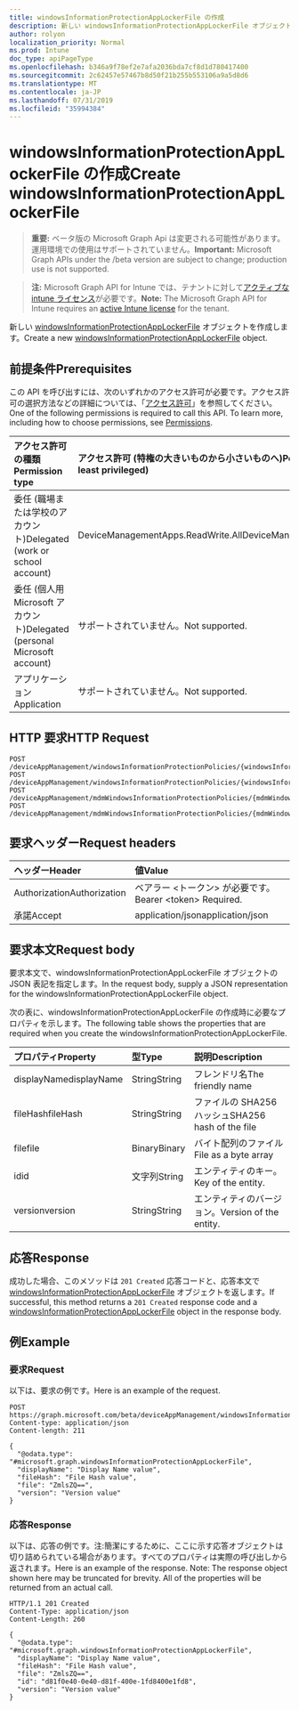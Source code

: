 ```yaml
---
title: windowsInformationProtectionAppLockerFile の作成
description: 新しい windowsInformationProtectionAppLockerFile オブジェクトを作成します。
author: rolyon
localization_priority: Normal
ms.prod: Intune
doc_type: apiPageType
ms.openlocfilehash: b346a9f78ef2e7afa2036bda7cf8d1d780417400
ms.sourcegitcommit: 2c62457e57467b8d50f21b255b553106a9a5d8d6
ms.translationtype: MT
ms.contentlocale: ja-JP
ms.lasthandoff: 07/31/2019
ms.locfileid: "35994384"
---
```

# <a name="create-windowsinformationprotectionapplockerfile"></a><span data-ttu-id="ac817-103">windowsInformationProtectionAppLockerFile の作成</span><span class="sxs-lookup"><span data-stu-id="ac817-103">Create windowsInformationProtectionAppLockerFile</span></span>

> <span data-ttu-id="ac817-104">**重要:** ベータ版の Microsoft Graph Api は変更される可能性があります。運用環境での使用はサポートされていません。</span><span class="sxs-lookup"><span data-stu-id="ac817-104">**Important:** Microsoft Graph APIs under the /beta version are subject to change; production use is not supported.</span></span>

> <span data-ttu-id="ac817-105">**注:** Microsoft Graph API for Intune では、テナントに対して[アクティブな intune ライセンス](https://go.microsoft.com/fwlink/?linkid=839381)が必要です。</span><span class="sxs-lookup"><span data-stu-id="ac817-105">**Note:** The Microsoft Graph API for Intune requires an [active Intune license](https://go.microsoft.com/fwlink/?linkid=839381) for the tenant.</span></span>

<span data-ttu-id="ac817-106">新しい [windowsInformationProtectionAppLockerFile](../resources/intune-mam-windowsinformationprotectionapplockerfile.md) オブジェクトを作成します。</span><span class="sxs-lookup"><span data-stu-id="ac817-106">Create a new [windowsInformationProtectionAppLockerFile](../resources/intune-mam-windowsinformationprotectionapplockerfile.md) object.</span></span>

## <a name="prerequisites"></a><span data-ttu-id="ac817-107">前提条件</span><span class="sxs-lookup"><span data-stu-id="ac817-107">Prerequisites</span></span>
<span data-ttu-id="ac817-p101">この API を呼び出すには、次のいずれかのアクセス許可が必要です。アクセス許可の選択方法などの詳細については、「[アクセス許可](/graph/permissions-reference)」を参照してください。</span><span class="sxs-lookup"><span data-stu-id="ac817-p101">One of the following permissions is required to call this API. To learn more, including how to choose permissions, see [Permissions](/graph/permissions-reference).</span></span>

|<span data-ttu-id="ac817-110">アクセス許可の種類</span><span class="sxs-lookup"><span data-stu-id="ac817-110">Permission type</span></span>|<span data-ttu-id="ac817-111">アクセス許可 (特権の大きいものから小さいものへ)</span><span class="sxs-lookup"><span data-stu-id="ac817-111">Permissions (from most to least privileged)</span></span>|
|:---|:---|
|<span data-ttu-id="ac817-112">委任 (職場または学校のアカウント)</span><span class="sxs-lookup"><span data-stu-id="ac817-112">Delegated (work or school account)</span></span>|<span data-ttu-id="ac817-113">DeviceManagementApps.ReadWrite.All</span><span class="sxs-lookup"><span data-stu-id="ac817-113">DeviceManagementApps.ReadWrite.All</span></span>|
|<span data-ttu-id="ac817-114">委任 (個人用 Microsoft アカウント)</span><span class="sxs-lookup"><span data-stu-id="ac817-114">Delegated (personal Microsoft account)</span></span>|<span data-ttu-id="ac817-115">サポートされていません。</span><span class="sxs-lookup"><span data-stu-id="ac817-115">Not supported.</span></span>|
|<span data-ttu-id="ac817-116">アプリケーション</span><span class="sxs-lookup"><span data-stu-id="ac817-116">Application</span></span>|<span data-ttu-id="ac817-117">サポートされていません。</span><span class="sxs-lookup"><span data-stu-id="ac817-117">Not supported.</span></span>|

## <a name="http-request"></a><span data-ttu-id="ac817-118">HTTP 要求</span><span class="sxs-lookup"><span data-stu-id="ac817-118">HTTP Request</span></span>
<!-- {
  "blockType": "ignored"
}
-->
``` http
POST /deviceAppManagement/windowsInformationProtectionPolicies/{windowsInformationProtectionPolicyId}/exemptAppLockerFiles
POST /deviceAppManagement/windowsInformationProtectionPolicies/{windowsInformationProtectionPolicyId}/protectedAppLockerFiles
POST /deviceAppManagement/mdmWindowsInformationProtectionPolicies/{mdmWindowsInformationProtectionPolicyId}/exemptAppLockerFiles
POST /deviceAppManagement/mdmWindowsInformationProtectionPolicies/{mdmWindowsInformationProtectionPolicyId}/protectedAppLockerFiles
```

## <a name="request-headers"></a><span data-ttu-id="ac817-119">要求ヘッダー</span><span class="sxs-lookup"><span data-stu-id="ac817-119">Request headers</span></span>
|<span data-ttu-id="ac817-120">ヘッダー</span><span class="sxs-lookup"><span data-stu-id="ac817-120">Header</span></span>|<span data-ttu-id="ac817-121">値</span><span class="sxs-lookup"><span data-stu-id="ac817-121">Value</span></span>|
|:---|:---|
|<span data-ttu-id="ac817-122">Authorization</span><span class="sxs-lookup"><span data-stu-id="ac817-122">Authorization</span></span>|<span data-ttu-id="ac817-123">ベアラー &lt;トークン&gt; が必要です。</span><span class="sxs-lookup"><span data-stu-id="ac817-123">Bearer &lt;token&gt; Required.</span></span>|
|<span data-ttu-id="ac817-124">承諾</span><span class="sxs-lookup"><span data-stu-id="ac817-124">Accept</span></span>|<span data-ttu-id="ac817-125">application/json</span><span class="sxs-lookup"><span data-stu-id="ac817-125">application/json</span></span>|

## <a name="request-body"></a><span data-ttu-id="ac817-126">要求本文</span><span class="sxs-lookup"><span data-stu-id="ac817-126">Request body</span></span>
<span data-ttu-id="ac817-127">要求本文で、windowsInformationProtectionAppLockerFile オブジェクトの JSON 表記を指定します。</span><span class="sxs-lookup"><span data-stu-id="ac817-127">In the request body, supply a JSON representation for the windowsInformationProtectionAppLockerFile object.</span></span>

<span data-ttu-id="ac817-128">次の表に、windowsInformationProtectionAppLockerFile の作成時に必要なプロパティを示します。</span><span class="sxs-lookup"><span data-stu-id="ac817-128">The following table shows the properties that are required when you create the windowsInformationProtectionAppLockerFile.</span></span>

|<span data-ttu-id="ac817-129">プロパティ</span><span class="sxs-lookup"><span data-stu-id="ac817-129">Property</span></span>|<span data-ttu-id="ac817-130">型</span><span class="sxs-lookup"><span data-stu-id="ac817-130">Type</span></span>|<span data-ttu-id="ac817-131">説明</span><span class="sxs-lookup"><span data-stu-id="ac817-131">Description</span></span>|
|:---|:---|:---|
|<span data-ttu-id="ac817-132">displayName</span><span class="sxs-lookup"><span data-stu-id="ac817-132">displayName</span></span>|<span data-ttu-id="ac817-133">String</span><span class="sxs-lookup"><span data-stu-id="ac817-133">String</span></span>|<span data-ttu-id="ac817-134">フレンドリ名</span><span class="sxs-lookup"><span data-stu-id="ac817-134">The friendly name</span></span>|
|<span data-ttu-id="ac817-135">fileHash</span><span class="sxs-lookup"><span data-stu-id="ac817-135">fileHash</span></span>|<span data-ttu-id="ac817-136">String</span><span class="sxs-lookup"><span data-stu-id="ac817-136">String</span></span>|<span data-ttu-id="ac817-137">ファイルの SHA256 ハッシュ</span><span class="sxs-lookup"><span data-stu-id="ac817-137">SHA256 hash of the file</span></span>|
|<span data-ttu-id="ac817-138">file</span><span class="sxs-lookup"><span data-stu-id="ac817-138">file</span></span>|<span data-ttu-id="ac817-139">Binary</span><span class="sxs-lookup"><span data-stu-id="ac817-139">Binary</span></span>|<span data-ttu-id="ac817-140">バイト配列のファイル</span><span class="sxs-lookup"><span data-stu-id="ac817-140">File as a byte array</span></span>|
|<span data-ttu-id="ac817-141">id</span><span class="sxs-lookup"><span data-stu-id="ac817-141">id</span></span>|<span data-ttu-id="ac817-142">文字列</span><span class="sxs-lookup"><span data-stu-id="ac817-142">String</span></span>|<span data-ttu-id="ac817-143">エンティティのキー。</span><span class="sxs-lookup"><span data-stu-id="ac817-143">Key of the entity.</span></span>|
|<span data-ttu-id="ac817-144">version</span><span class="sxs-lookup"><span data-stu-id="ac817-144">version</span></span>|<span data-ttu-id="ac817-145">String</span><span class="sxs-lookup"><span data-stu-id="ac817-145">String</span></span>|<span data-ttu-id="ac817-146">エンティティのバージョン。</span><span class="sxs-lookup"><span data-stu-id="ac817-146">Version of the entity.</span></span>|



## <a name="response"></a><span data-ttu-id="ac817-147">応答</span><span class="sxs-lookup"><span data-stu-id="ac817-147">Response</span></span>
<span data-ttu-id="ac817-148">成功した場合、このメソッドは `201 Created` 応答コードと、応答本文で [windowsInformationProtectionAppLockerFile](../resources/intune-mam-windowsinformationprotectionapplockerfile.md) オブジェクトを返します。</span><span class="sxs-lookup"><span data-stu-id="ac817-148">If successful, this method returns a `201 Created` response code and a [windowsInformationProtectionAppLockerFile](../resources/intune-mam-windowsinformationprotectionapplockerfile.md) object in the response body.</span></span>

## <a name="example"></a><span data-ttu-id="ac817-149">例</span><span class="sxs-lookup"><span data-stu-id="ac817-149">Example</span></span>

### <a name="request"></a><span data-ttu-id="ac817-150">要求</span><span class="sxs-lookup"><span data-stu-id="ac817-150">Request</span></span>
<span data-ttu-id="ac817-151">以下は、要求の例です。</span><span class="sxs-lookup"><span data-stu-id="ac817-151">Here is an example of the request.</span></span>
``` http
POST https://graph.microsoft.com/beta/deviceAppManagement/windowsInformationProtectionPolicies/{windowsInformationProtectionPolicyId}/exemptAppLockerFiles
Content-type: application/json
Content-length: 211

{
  "@odata.type": "#microsoft.graph.windowsInformationProtectionAppLockerFile",
  "displayName": "Display Name value",
  "fileHash": "File Hash value",
  "file": "ZmlsZQ==",
  "version": "Version value"
}
```

### <a name="response"></a><span data-ttu-id="ac817-152">応答</span><span class="sxs-lookup"><span data-stu-id="ac817-152">Response</span></span>
<span data-ttu-id="ac817-p102">以下は、応答の例です。注:簡潔にするために、ここに示す応答オブジェクトは切り詰められている場合があります。すべてのプロパティは実際の呼び出しから返されます。</span><span class="sxs-lookup"><span data-stu-id="ac817-p102">Here is an example of the response. Note: The response object shown here may be truncated for brevity. All of the properties will be returned from an actual call.</span></span>
``` http
HTTP/1.1 201 Created
Content-Type: application/json
Content-Length: 260

{
  "@odata.type": "#microsoft.graph.windowsInformationProtectionAppLockerFile",
  "displayName": "Display Name value",
  "fileHash": "File Hash value",
  "file": "ZmlsZQ==",
  "id": "d81f0e40-0e40-d81f-400e-1fd8400e1fd8",
  "version": "Version value"
}
```





